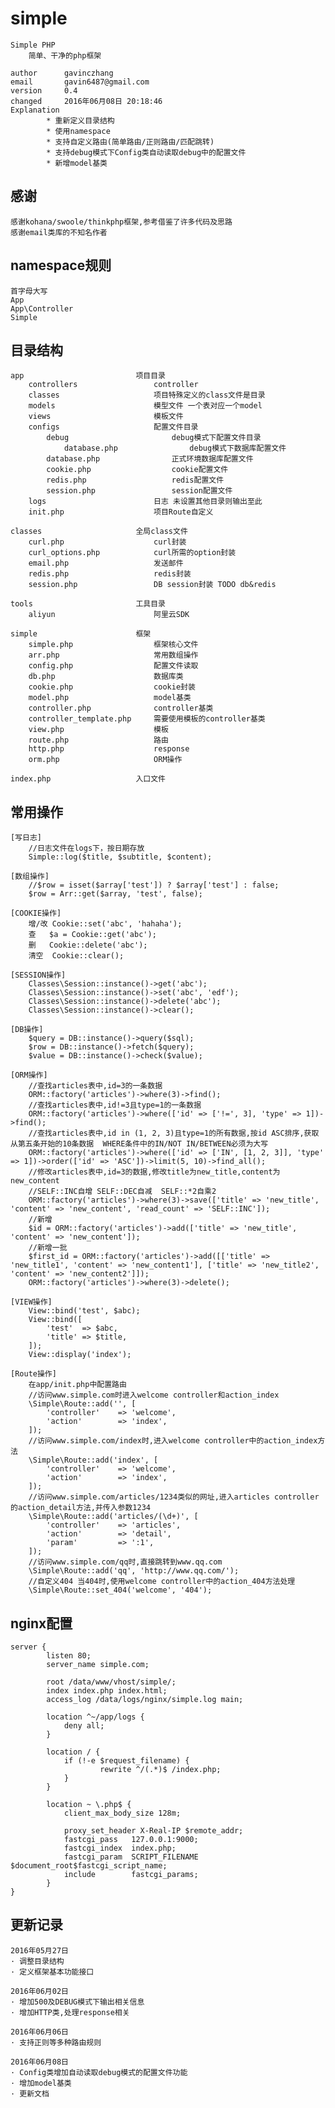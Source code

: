 # simple

	Simple PHP
		简单、干净的php框架

	author		gavinczhang
	email		gavin6487@gmail.com
	version		0.4
	changed		2016年06月08日 20:18:46
	Explanation
			* 重新定义目录结构
			* 使用namespace
			* 支持自定义路由(简单路由/正则路由/匹配跳转)
			* 支持debug模式下Config类自动读取debug中的配置文件
			* 新增model基类

## 感谢
	感谢kohana/swoole/thinkphp框架,参考借鉴了许多代码及思路
	感谢email类库的不知名作者

## namespace规则

	首字母大写
	App
	App\Controller
	Simple

## 目录结构

	app							项目目录
		controllers					controller
		classes						项目特殊定义的class文件是目录
		models						模型文件 一个表对应一个model
		views						模板文件
		configs						配置文件目录
			debug						debug模式下配置文件目录
				database.php				debug模式下数据库配置文件
			database.php				正式环境数据库配置文件
			cookie.php					cookie配置文件
			redis.php					redis配置文件
			session.php					session配置文件
		logs						日志 未设置其他目录则输出至此
		init.php					项目Route自定义

	classes						全局class文件
		curl.php					curl封装
		curl_options.php			curl所需的option封装
		email.php					发送邮件
		redis.php					redis封装
		session.php					DB session封装 TODO db&redis

	tools						工具目录
		aliyun						阿里云SDK

	simple						框架
		simple.php					框架核心文件
		arr.php						常用数组操作
		config.php					配置文件读取
		db.php						数据库类
		cookie.php					cookie封装
		model.php					model基类
		controller.php				controller基类
		controller_template.php		需要使用模板的controller基类
		view.php					模板
		route.php					路由
		http.php					response
		orm.php						ORM操作

	index.php					入口文件

## 常用操作

	[写日志]
		//日志文件在logs下，按日期存放
		Simple::log($title, $subtitle, $content);

	[数组操作]
		//$row = isset($array['test']) ? $array['test'] : false;
		$row = Arr::get($array, 'test', false);

	[COOKIE操作]
		增/改	Cookie::set('abc', 'hahaha');
		查	$a = Cookie::get('abc');
		删	Cookie::delete('abc');
		清空	Cookie::clear();

	[SESSION操作]
		Classes\Session::instance()->get('abc');
		Classes\Session::instance()->set('abc', 'edf');
		Classes\Session::instance()->delete('abc');
		Classes\Session::instance()->clear();

	[DB操作]
		$query = DB::instance()->query($sql);
		$row = DB::instance()->fetch($query);
		$value = DB::instance()->check($value);

	[ORM操作]
		//查找articles表中,id=3的一条数据
		ORM::factory('articles')->where(3)->find();
		//查找articles表中,id!=3且type=1的一条数据
		ORM::factory('articles')->where(['id' => ['!=', 3], 'type' => 1])->find();
		//查找articles表中,id in (1, 2, 3)且type=1的所有数据,按id ASC排序,获取从第五条开始的10条数据  WHERE条件中的IN/NOT IN/BETWEEN必须为大写
		ORM::factory('articles')->where(['id' => ['IN', [1, 2, 3]], 'type' => 1])->order(['id' => 'ASC'])->limit(5, 10)->find_all();
		//修改articles表中,id=3的数据,修改title为new_title,content为new_content
		//SELF::INC自增 SELF::DEC自减  SELF::*2自乘2
		ORM::factory('articles')->where(3)->save(['title' => 'new_title', 'content' => 'new_content', 'read_count' => 'SELF::INC']);
		//新增
		$id = ORM::factory('articles')->add(['title' => 'new_title', 'content' => 'new_content']);
		//新增一批
		$first_id = ORM::factory('articles')->add([['title' => 'new_title1', 'content' => 'new_content1'], ['title' => 'new_title2', 'content' => 'new_content2']]);
		ORM::factory('articles')->where(3)->delete();

	[VIEW操作]
		View::bind('test', $abc);
		View::bind([
			'test'	=> $abc,
			'title'	=> $title,
		]);
		View::display('index');

	[Route操作]
		在app/init.php中配置路由
		//访问www.simple.com时进入welcome controller和action_index
		\Simple\Route::add('', [
			'controller'	=> 'welcome',
			'action'		=> 'index',
		]);
		//访问www.simple.com/index时,进入welcome controller中的action_index方法
		\Simple\Route::add('index', [
			'controller'	=> 'welcome',
			'action'		=> 'index',
		]);
		//访问www.simple.com/articles/1234类似的网址,进入articles controller的action_detail方法,并传入参数1234
		\Simple\Route::add('articles/(\d+)', [
			'controller'	=> 'articles',
			'action'		=> 'detail',
			'param'			=> ':1',
		]);
		//访问www.simple.com/qq时,直接跳转到www.qq.com
		\Simple\Route::add('qq', 'http://www.qq.com/');
		//自定义404 当404时,使用welcome controller中的action_404方法处理
		\Simple\Route::set_404('welcome', '404');

## nginx配置

	server {
			listen 80;
			server_name simple.com;

			root /data/www/vhost/simple/;
			index index.php index.html;
			access_log /data/logs/nginx/simple.log main;

			location ^~/app/logs {
				deny all;
			}

			location / {
				if (!-e $request_filename) {
						rewrite ^/(.*)$ /index.php;
				}
			}

			location ~ \.php$ {
				client_max_body_size 128m;

				proxy_set_header X-Real-IP $remote_addr;
				fastcgi_pass   127.0.0.1:9000;
				fastcgi_index  index.php;
				fastcgi_param  SCRIPT_FILENAME  $document_root$fastcgi_script_name;
				include        fastcgi_params;
			}
	}

## 更新记录

	2016年05月27日
	· 调整目录结构
	· 定义框架基本功能接口

	2016年06月02日
	· 增加500及DEBUG模式下输出相关信息
	· 增加HTTP类,处理response相关

	2016年06月06日
	· 支持正则等多种路由规则

	2016年06月08日
	· Config类增加自动读取debug模式的配置文件功能
	· 增加model基类
	· 更新文档
